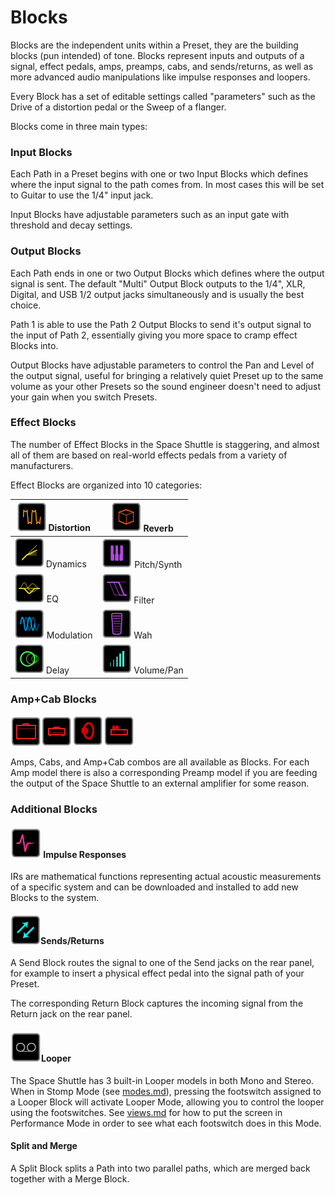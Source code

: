 # Blocks

Blocks are the independent units within a Preset, they are the building blocks (pun intended) of tone. Blocks represent inputs and outputs of a signal, effect pedals, amps, preamps, cabs, and sends/returns, as well as more advanced audio manipulations like impulse responses and loopers.&#x20;

Every Block has a set of editable settings called "parameters" such as the Drive of a distortion pedal or the Sweep of a flanger.&#x20;

Blocks come in three main types:

### Input Blocks

Each Path in a Preset begins with one or two Input Blocks which defines where the input signal to the path comes from. In most cases this will be set to Guitar to use the 1/4" input jack.

Input Blocks have adjustable parameters such as an input gate with threshold and decay settings.

### Output Blocks

Each Path ends in one or two Output Blocks which defines where the output signal is sent. The default "Multi" Output Block outputs to the 1/4", XLR, Digital, and USB 1/2 output jacks simultaneously and is usually the best choice.

Path 1 is able to use the Path 2 Output Blocks to send it's output signal to the input of Path 2, essentially giving you more space to cramp effect Blocks into.

Output Blocks have adjustable parameters to control the Pan and Level of the output signal, useful for bringing a relatively quiet Preset up to the same volume as your other Presets so the sound engineer doesn't need to adjust your gain when you switch Presets.

### Effect Blocks

The number of Effect Blocks in the Space Shuttle is staggering, and almost all of them are based on real-world effects pedals from a variety of manufacturers.

Effect Blocks are organized into 10 categories:

| ![](<../.gitbook/assets/image (10).png>) Distortion | ![](<../.gitbook/assets/image (15).png>) Reverb      |
| --------------------------------------------------- | ---------------------------------------------------- |
| ![](<../.gitbook/assets/image (11).png>) Dynamics   | ![](<../.gitbook/assets/image (16).png>) Pitch/Synth |
| ![](<../.gitbook/assets/image (12).png>) EQ         | ![](<../.gitbook/assets/image (17).png>) Filter      |
| ![](<../.gitbook/assets/image (13).png>) Modulation | ![](<../.gitbook/assets/image (18).png>) Wah         |
| ![](<../.gitbook/assets/image (14).png>) Delay      | ![](<../.gitbook/assets/image (19).png>) Volume/Pan  |

### Amp+Cab Blocks

![](<../.gitbook/assets/image (20).png>)![](<../.gitbook/assets/image (21).png>)![](<../.gitbook/assets/image (22).png>)![](<../.gitbook/assets/image (23).png>)

Amps, Cabs, and Amp+Cab combos are all available as Blocks. For each Amp model there is also a corresponding Preamp model if you are feeding the output of the Space Shuttle to an external amplifier for some reason.

### Additional Blocks

#### ![](<../.gitbook/assets/image (24).png>) Impulse Responses

IRs are mathematical functions representing actual acoustic measurements of a specific system and can be downloaded and installed to add new Blocks to the system.

#### ![](<../.gitbook/assets/image (25).png>)Sends/Returns

A Send Block routes the signal to one of the Send jacks on the rear panel, for example to insert a physical effect pedal into the signal path of your Preset.

The corresponding Return Block captures the incoming signal from the Return jack on the rear panel.

#### ![](<../.gitbook/assets/image (26).png>)Looper

The Space Shuttle has 3 built-in Looper models in both Mono and Stereo. When in Stomp Mode (see [modes.md](../user-interface/modes.md "mention")), pressing the footswitch assigned to a Looper Block will activate Looper Mode, allowing you to control the looper using the footswitches. See [views.md](../user-interface/views.md "mention") for how to put the screen in Performance Mode in order to see what each footswitch does in this Mode.

#### Split and Merge

A Split Block splits a Path into two parallel paths, which are merged back together with a Merge Block.&#x20;
